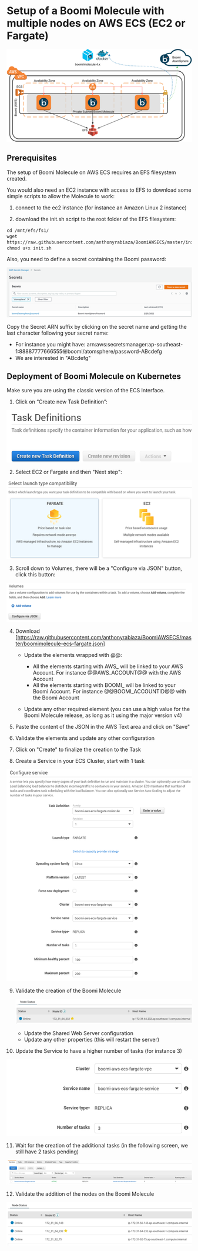 # Setup of a Boomi Molecule with multiple nodes on AWS ECS (EC2 or Fargate)

![Setup](resources/awsecs-boomi-molecule.png)

## Prerequisites

The setup of Boomi Molecule on AWS ECS requires an EFS filesystem created.

You would also need an EC2 instance with access to EFS to download some simple scripts to allow the Molecule to work:

1. connect to the ec2 instance (for instance an Amazon Linux 2 instance)

2. download the init.sh script to the root folder of the EFS filesystem: 

```
cd /mnt/efs/fs1/
wget https://raw.githubusercontent.com/anthonyrabiaza/BoomiAWSECS/master/init.sh
chmod u+x init.sh
```

Also, you need to define a secret containing the Boomi password:

![](resources/aws-secret.png)

Copy the Secret ARN suffix by clicking on the secret name and getting the last character following your secret name:

- For instance you might have: arn:aws:secretsmanager:ap-southeast-1:88887777666555:secret:boomi/atomsphere/password-ABcdefg
- We are interested in "ABcdefg"

## Deployment of Boomi Molecule on Kubernetes

Make sure you are using the classic version of the ECS Interface.

1. Click on “Create new Task Definition”:

![](resources/create-task-definition.png)

2. Select EC2 or Fargate and then "Next step":

![](resources/select-launch-type.png)

3. Scroll down to Volumes, there will be a "Configure via JSON" button, click this button:

![](resources/configure-via-json.png)

4. Download [https://raw.githubusercontent.com/anthonyrabiaza/BoomiAWSECS/master/boomimolecule-ecs-fargate.json]

   - Update the elements wrapped with @@:
     - All the elements starting with AWS_ will be linked to your AWS Account. For instance @@AWS_ACCOUNT@@ with the AWS Account
     - All the elements starting with BOOMI_ will be linked to your Boomi Account. For instance @@BOOMI_ACCOUNTID@@ with the Boomi Account

   - Update any other required element (you can use a high value for the Boomi Molecule release, as long as it using the major version v4)
5. Paste the content of the JSON in the AWS Text area and click on "Save"
6. Validate the elements and update any other configuration
7. Click on "Create" to finalize the creation to the Task
7. Create a Service in your ECS Cluster, start with 1 task

![](resources/create-service.png)

9. Validate the creation of the Boomi Molecule

   ![](resources/molecule-1node.png)

   - Update the Shared Web Server configuration
   - Update any other properties (this will restart the server)

10. Update the Service to have a higher number of tasks (for instance 3)

![](resources/update-service.png)

11. Wait for the creation of the additional tasks (in the following screen, we still have 2 tasks pending)

![](resources/update-service-ui.png)

12. Validate the addition of the nodes on the Boomi Molecule

![](resources/molecule-3nodes.png)
